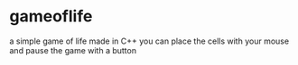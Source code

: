 # gameoflife
a simple game of life made in C++
you can place the cells with your mouse and pause the game with a button
